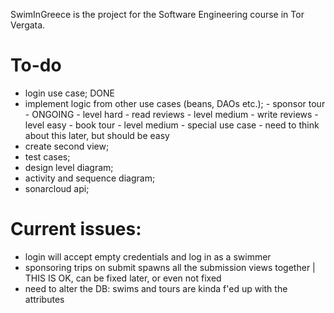 SwimInGreece is the project for the Software Engineering course in Tor Vergata.

# To-do
- login use case; DONE
- implement logic from other use cases (beans, DAOs etc.);
      - sponsor tour - ONGOING - level hard
      - read reviews - level medium
      - write reviews - level easy
      - book tour - level medium
      - special use case - need to think about this later, but should be easy
- create second view;
- test cases;
- design level diagram;
- activity and sequence diagram;
- sonarcloud api;

# Current issues:
- login will accept empty credentials and log in as a swimmer
- sponsoring trips on submit spawns all the submission views together | THIS IS OK, can be fixed later, or even not fixed
- need to alter the DB: swims and tours are kinda f'ed up with the attributes
